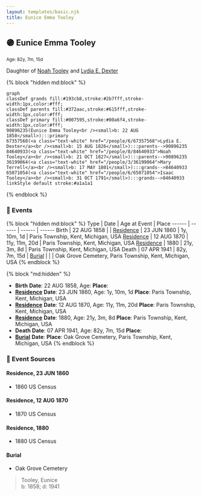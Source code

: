 ```yaml
---
layout: templates/basic.njk
title: Eunice Emma Tooley
---
```

## 🟣 Eunice Emma Tooley
<small>Age: 82y, 7m, 15d</small>

Daughter of [Noah Tooley](/people/8/84640933) and [Lydia E. Dexter](/people/6/67357568)

{% block "hidden md:block" %}
```mermaid
graph
classDef grands fill:#193cb8,stroke:#2b7fff,stroke-width:1px,color:#fff;
classDef parents fill:#372aac,stroke:#615fff,stroke-width:1px,color:#fff;
classDef primary fill:#007595,stroke:#00a6f4,stroke-width:1px,color:#fff;
90896235(Eunice Emma Tooley<br /><small>b: 22 AUG 1858</small>):::primary
67357568(<a class="text-white" href="/people/6/67357568">Lydia E. Dexter</a><br /><small>b: 15 AUG 1826</small>):::parents-->90896235
84640933(<a class="text-white" href="/people/8/84640933">Noah Tooley</a><br /><small>b: 21 OCT 1827</small>):::parents-->90896235
36199064(<a class="text-white" href="/people/3/36199064">Mary Terrell</a><br /><small>b: 17 MAY 1801</small>):::grands-->84640933
65071054(<a class="text-white" href="/people/6/65071054">Isaac Tooley</a><br /><small>b: 31 OCT 1791</small>):::grands-->84640933
linkStyle default stroke:#a1a1a1
```
{% endblock %}

### 📆 Events

{% block "hidden md:block" %}
Type | Date | Age at Event | Place
------ | ------ | ------ | ------
Birth | 22 AUG 1858 |  |
[Residence](#event-event-0) | 23 JUN 1860 | 1y, 10m, 1d | Paris Township, Kent, Michigan, USA
[Residence](#event-event-1) | 12 AUG 1870 | 11y, 11m, 20d | Paris Township, Kent, Michigan, USA
[Residence](#event-event-2) | 1880 | 21y, 3m, 8d | Paris Township, Kent, Michigan, USA
Death | 07 APR 1941 | 82y, 7m, 15d |
[Burial](#event-event-7) |  |  | Oak Grove Cemetery, Paris Township, Kent, Michigan, USA
{% endblock %}

{% block "md:hidden" %}
- **Birth**
**Date**: 22 AUG 1858, Age:
**Place**:
- **[Residence](#event-event-0)**
**Date**: 23 JUN 1860, Age: 1y, 10m, 1d
**Place**: Paris Township, Kent, Michigan, USA
- **[Residence](#event-event-1)**
**Date**: 12 AUG 1870, Age: 11y, 11m, 20d
**Place**: Paris Township, Kent, Michigan, USA
- **[Residence](#event-event-2)**
**Date**: 1880, Age: 21y, 3m, 8d
**Place**: Paris Township, Kent, Michigan, USA
- **Death**
**Date**: 07 APR 1941, Age: 82y, 7m, 15d
**Place**:
- **[Burial](#event-event-7)**
**Date**:
**Place**: Oak Grove Cemetery, Paris Township, Kent, Michigan, USA
{% endblock %}

### 📰 Event Sources

#### <a id="event-event-0"></a> Residence, 23 JUN 1860
* 1860 US Census

#### <a id="event-event-1"></a> Residence, 12 AUG 1870
* 1870 US Census

#### <a id="event-event-2"></a> Residence, 1880
* 1880 US Census

#### <a id="event-event-7"></a> Burial
* Oak Grove Cemetery
>   
  > Tooley, Eunice  
  > b: 1858; d: 1941

